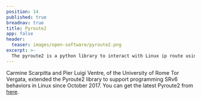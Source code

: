 ```yaml
---
position: 14
published: true
breadnav: true
title: Pyroute2
app: false
header:
  teaser: images/open-software/pyroute2.png
excerpt: >-
  The pyroute2 is a python library to interact with Linux ip route using netlink socket.
---
```


Carmine Scarpitta and Pier Luigi Ventre, of the University of Rome Tor Vergata, extended the Pyroute2 library to support programming SRv6 behaviors in Linux since October 2017. You can get the latest Pyroute2 from [here](https://github.com/svinota/pyroute2).
